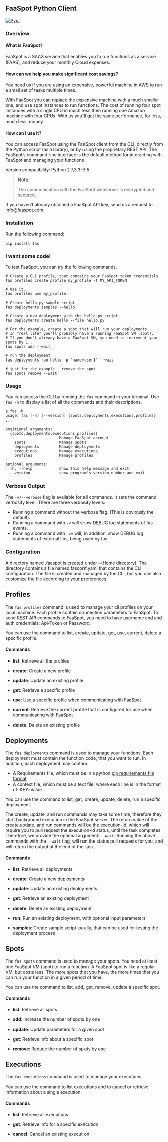 ## FaaSpot Python Client

[![PypI](http://img.shields.io/pypi/v/fas.svg)](http://img.shields.io/pypi/v/fas.svg)

### Overview

#### What is FaaSpot?

FaaSpot is a SAAS service that enables you to run functions as a service (FAAS), and reduce your monthly Cloud expenses.

#### How can we help you make significant cost savings?

You need us if you are using an expensive, powerful machine in AWS to run a small set of tasks multiple times.

With FaaSpot you can replace the expensive machine with a much smaller one, and use spot instances to run functions.
The cost of running four spot instances with a single CPU in much less then running one Amazon machine with four CPUs.
With us you'll get the same performance, for less, much less, money.

#### How can I use it?

You can access FaaSpot using the FaaSpot client from the CLI, directly from the Python script (as a library), or by using the proprietary REST API.
The FaaSpot’s command-line interface is the default method for interacting with FaaSpot and managing your functions.

Version compatibility: Python 2.7,3.3-3.5

> <b>Note:</b>
>
> The communication with the FaaSpot webserver is encrypted and secured.

If you haven’t already obtained a FaaSpot API key, send us a request to info@faaspot.com.

### Installation

Run the following command:
```
pip install fas
```

### I want some code!

To test FaaSpot, you can try the following commands.

```
# Create a CLI profile, that contains your FaaSpot token credentials.
fas profiles create profile my_profile -t MY_API_TOKEN

# Use it..
fas profiles use my_profile

# Create hello.py sample script
fas deployments samples --hello

# Create a new deployment with the hello.py script
fas deployments create hello --file hello.py

# For the example, create a spot that will run your deployments.
# In "real life" you'll probably have a running FaaSpot VM (spot).
# If you don't already have a FaaSpot VM, you need to increment your spots by 1..
fas spots add --wait

# run the deployment
fas deployments run hello -p "name=user1" --wait

# just for the example - remove the spot
fas spots remove --wait
```


### Usage

You can access the CLI by running the `fas` command in your terminal.
Use `fas -h` to display a list of all the commands and their descriptions.

<pre lang="shell"><code>$ fas -h
usage: fas [-h] [--version] {spots,deployments,executions,profiles} ...

positional arguments:
  {spots,deployments,executions,profiles}
                        Manage FaaSpot account
    spots               Manage spots
    deployments         Manage deployments
    executions          Manage executions
    profiles            Manage profiles

optional arguments:
  -h, --help            show this help message and exit
  --version             show program's version number and exit
</code></pre>

### Verbose Output

The `-v/--verbose` flag is available for all commands.
It sets the command verbosity level. There are three verbosity levels:

* Running a command without the verbose flag. (This is obviously the default).
* Running a command with `-v` will show DEBUG log statements of fas events.
* Running a command with `-vv` will, in addition, show DEBUG log statements of external libs, being used by fas.

### Configuration

A directory named .faaspot is created under ~(Home directory).
The directory contains a file named fasconf.yaml that contains the CLI configuration.
The file is created and managed by the CLI, but you can also customize the file according to your preferences.

## Profiles

The `fas profiles` command is used to manage your cli profiles on your local machine.
Each profile contain connection parameters to FaaSpot.
To send REST API commands to FaaSpot, you need to have username and and auth credentials: Api-Token or Password.

You can use the command to list, create, update, get, use, current, delete a specific profile.


#### Commands

* <b>list</b>: Retrieve all the profiles

* <b>create</b>: Create a new profile

* <b>update</b>: Update an existing profile

* <b>get</b>: Retrieve a specific profile

* <b>use</b>: Use a specific profile when communicating with FaaSpot

* <b>current</b>: Retrieve the current profile that is configured for use when communicating with FaaSpot

* <b>delete</b>: Delete an existing profile


## Deployments

The `fas deployments` command is used to manage your functions.
Each deployment must contain the function code, that you want to run.
In addition, each deployment may contain:
* A Requirements file, which must be in a python [pip requirements file format](https://pip.pypa.io/en/stable/reference/pip_install/#requirements-file-format)
* A context file, which must be a text file, where each line is in the format of: KEY=Value

You can use the command to list, get, create, update, delete, run a specific deployment.

The create, update, and run commands may take some time, therefore they start background execution in the FaaSpot server.
The return value of the create,update, and run commands will be the execution-id, which will require you to pull request the execution-id status, until the task completes.
Therefore, we provide the optional argument: `--wait`. Running the above commands with the `--wait` flag,
will run the status pull requests for you, and will return the output at the end of the task.

#### Commands

* <b>list</b>: Retrieve all deployments

* <b>create</b>: Create a new deployments

* <b>update</b>: Update an existing deployments

* <b>get</b>: Retrieve an existing deployment

* <b>delete</b>: Delete an existing deployment

* <b>run</b>: Run an existing deployment, with optional input parameters

* <b>samples</b>: Create sample script locally, that can be used for testing the deployment process


## Spots

The `fas spots` command is used to manage your spots.
You need at least one FaaSpot VM (spot) to run a function.
A FaaSpot spot is like a regular VM, but costs less.
The more spots that you have, the more times that you can run your function in a given period of time.

You can use the command to list, add, get, remove, update a specific spot.


#### Commands

* <b>list</b>: Retrieve all spots

* <b>add</b>: Increase the number of spots by one

* <b>update</b>: Update parameters for a given spot

* <b>get</b>: Retrieve info about a specific spot

* <b>remove</b>: Reduce the number of spots by one


## Executions

The `fas executions` command is used to manage your executions.

You can use the command to list executions and to cancel or retrieve information about a single execution.

#### Commands

* <b>list</b>: Retrieve all executions

* <b>get</b>: Retrieve info for a specific execution

* <b>cancel</b>: Cancel an existing execution
